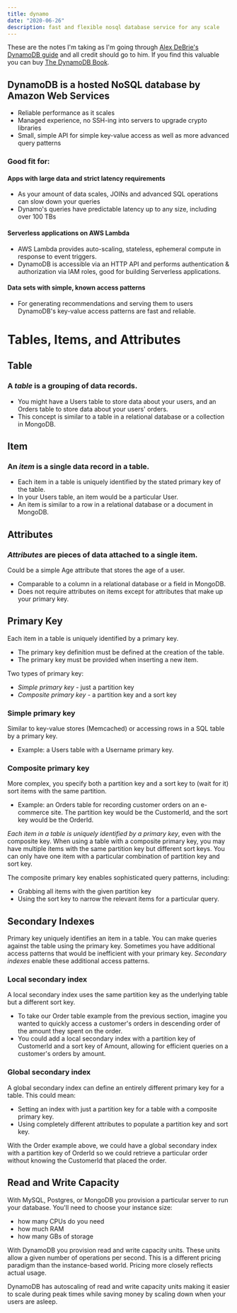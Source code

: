 ```yaml
---
title: dynamo
date: "2020-06-26"
description: fast and flexible nosql database service for any scale
---
```


These are the notes I'm taking as I'm going through [Alex DeBrie's DynamoDB guide](https://www.dynamodbguide.com/) and all credit should go to him. If you find this valuable you can buy [The DynamoDB Book](https://www.dynamodbbook.com).

## DynamoDB is a hosted NoSQL database by Amazon Web Services

* Reliable performance as it scales
* Managed experience, no SSH-ing into servers to upgrade crypto libraries
* Small, simple API for simple key-value access as well as more advanced query patterns

### Good fit for:

#### Apps with large data and strict latency requirements
* As your amount of data scales, JOINs and advanced SQL operations can slow down your queries
* Dynamo's queries have predictable latency up to any size, including over 100 TBs

#### Serverless applications on AWS Lambda
* AWS Lambda provides auto-scaling, stateless, ephemeral compute in response to event triggers.
* DynamoDB is accessible via an HTTP API and performs authentication & authorization via IAM roles, good for building Serverless applications.

#### Data sets with simple, known access patterns
* For generating recommendations and serving them to users DynamoDB's key-value access patterns are fast and reliable.

# Tables, Items, and Attributes

## Table

### A *table* is a grouping of data records.

* You might have a Users table to store data about your users, and an Orders table to store data about your users' orders.
* This concept is similar to a table in a relational database or a collection in MongoDB.

## Item

### An *item* is a single data record in a table.

* Each item in a table is uniquely identified by the stated primary key of the table.
* In your Users table, an item would be a particular User.
* An item is similar to a row in a relational database or a document in MongoDB.

## Attributes

### *Attributes* are pieces of data attached to a single item.

Could be a simple Age attribute that stores the age of a user.
* Comparable to a column in a relational database or a field in MongoDB.
* Does not require attributes on items except for attributes that make up your primary key.

## Primary Key

Each item in a table is uniquely identified by a primary key.
* The primary key definition must be defined at the creation of the table.
* The primary key must be provided when inserting a new item.

Two types of primary key:
* *Simple primary key* - just a partition key
* *Composite primary key* - a partition key and a sort key

### Simple primary key

Similar to key-value stores (Memcached) or accessing rows in a SQL table by a primary key.
* Example: a Users table with a Username primary key.

### Composite primary key

More complex, you specify both a partition key and a sort key to (wait for it) sort items with the same partition.
* Example: an Orders table for recording customer orders on an e-commerce site. The partition key would be the CustomerId, and the sort key would be the OrderId.

*Each item in a table is uniquely identified by a primary key*, even with the composite key. When using a table with a composite primary key, you may have multiple items with the same partition key but different sort keys. You can only have one item with a particular combination of partition key and sort key.

The composite primary key enables sophisticated query patterns, including:
* Grabbing all items with the given partition key
* Using the sort key to narrow the relevant items for a particular query.

## Secondary Indexes

Primary key uniquely identifies an item in a table. You can make queries against the table using the primary key. Sometimes you have additional access patterns that would be inefficient with your primary key. *Secondary indexes* enable these additional access patterns.

### Local secondary index

A local secondary index uses the same partition key as the underlying table but a different sort key.
* To take our Order table example from the previous section, imagine you wanted to quickly access a customer's orders in descending order of the amount they spent on the order.
* You could add a local secondary index with a partition key of CustomerId and a sort key of Amount, allowing for efficient queries on a customer's orders by amount.

### Global secondary index

A global secondary index can define an entirely different primary key for a table. This could mean:
* Setting an index with just a partition key for a table with a composite primary key.
* Using completely different attributes to populate a partition key and sort key.

With the Order example above, we could have a global secondary index with a partition key of OrderId so we could retrieve a particular order without knowing the CustomerId that placed the order.

## Read and Write Capacity

With MySQL, Postgres, or MongoDB you provision a particular server to run your database. You'll need to choose your instance size:
* how many CPUs do you need
* how much RAM
* how many GBs of storage

With DynamoDB you provision read and write capacity units. These units allow a given number of operations per second. This is a different pricing paradigm than the instance-based world. Pricing more closely reflects actual usage.

DynamoDB has autoscaling of read and write capacity units making it easier to scale during peak times while saving money by scaling down when your users are asleep.